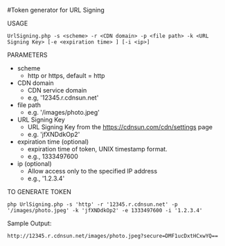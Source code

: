 #Token generator for URL Signing


USAGE
```
UrlSigning.php -s <scheme> -r <CDN domain> -p <file path> -k <URL Signing Key> [-e <expiration time> ] [-i <ip>]
```

PARAMETERS

* scheme  
  * http or https, default = http
* CDN domain
  * CDN service domain
  * e.g, '12345.r.cdnsun.net'
* file path
  * e.g. '/images/photo.jpeg'
* URL Signing Key
  * URL Signing Key from the https://cdnsun.com/cdn/settings page
  * e.g. 'jfXNDdkOp2'
* expiration time (optional)
  * expiration time of token, UNIX timestamp format.
  * e.g., 1333497600
* ip (optional)
  * Allow access only to the specified IP address
  * e.g., '1.2.3.4'


TO GENERATE TOKEN
```
php UrlSigning.php -s 'http' -r '12345.r.cdnsun.net' -p '/images/photo.jpeg' -k 'jfXNDdkOp2' -e 1333497600 -i '1.2.3.4'
```
Sample Output:
```
http://12345.r.cdnsun.net/images/photo.jpeg?secure=DMF1ucDxtHCxwYQ==
```

  
